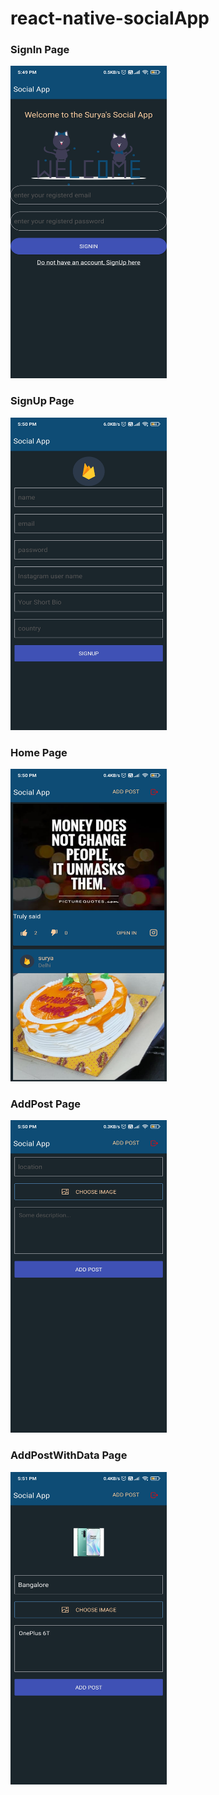 # react-native-socialApp

### SignIn Page
<img src='app-preview/SignIn.jpg' width='250' height='500'/>

### SignUp Page
<img src='app-preview/SignUp.jpg' width='250' height='500'/>

### Home Page
<img src='app-preview/Home.jpg' width='250' height='500'/>

### AddPost Page
<img src='app-preview/AddPost.jpg' width='250' height='500'/>

### AddPostWithData Page
<img src='app-preview/AddPostWithData.jpg' width='250' height='500'/>
